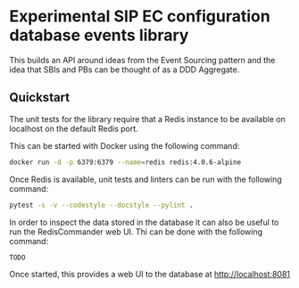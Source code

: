 # Experimental SIP EC configuration database events library

This builds an API around ideas from the Event Sourcing pattern
and the idea that SBIs and PBs can be thought of as a DDD Aggregate.

## Quickstart

The unit tests for the library require that a Redis instance to
be available on localhost on the default Redis port.

This can be started with Docker using the following command:

```bash
docker run -d -p 6379:6379 --name=redis redis:4.0.6-alpine
```

Once Redis is available, unit tests and linters can be run with the
following command:

```bash
pytest -s -v --codestyle --docstyle --pylint .
```

In order to inspect the data stored in the database it can also
be useful to run the RedisCommander web UI. Thi can be done
with the following command:

```bash
TODO
```

Once started, this provides a web UI to the database at
<http://localhost:8081>
